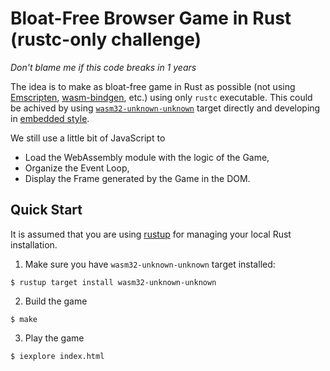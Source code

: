 # Bloat-Free Browser Game in Rust (rustc-only challenge)

*Don't blame me if this code breaks in 1 years*

The idea is to make as bloat-free game in Rust as possible (not using [Emscripten](https://emscripten.org/), [wasm-bindgen](https://github.com/rustwasm/wasm-bindgen), etc.) using only `rustc` executable. This could be achived by using [`wasm32-unknown-unknown`](https://doc.rust-lang.org/nightly/rustc/platform-support.html#tier-2) target directly and developing in [embedded style](https://docs.rust-embedded.org/embedonomicon/smallest-no-std.html).

We still use a little bit of JavaScript to
- Load the WebAssembly module with the logic of the Game,
- Organize the Event Loop,
- Display the Frame generated by the Game in the DOM.

## Quick Start

It is assumed that you are using [rustup](https://rustup.rs/) for managing your local Rust installation.

1. Make sure you have `wasm32-unknown-unknown` target installed:

```console
$ rustup target install wasm32-unknown-unknown
```

2. Build the game

```console
$ make
```

3. Play the game

```console
$ iexplore index.html
```
